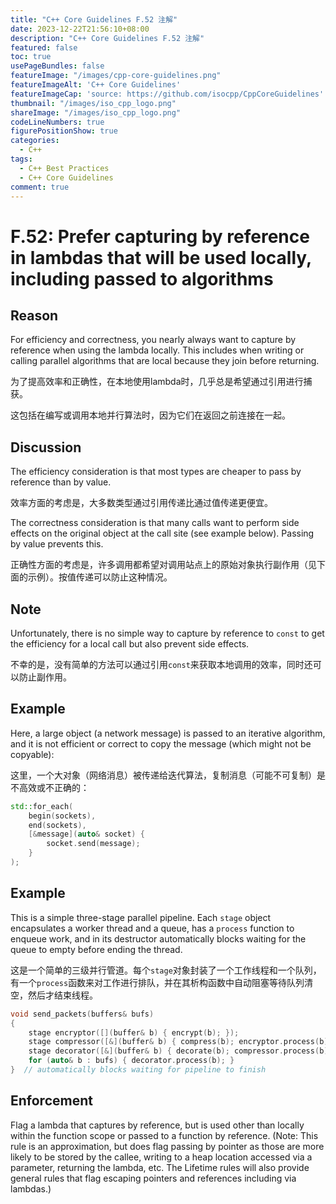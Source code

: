 ```yaml
---
title: "C++ Core Guidelines F.52 注解"
date: 2023-12-22T21:56:10+08:00
description: "C++ Core Guidelines F.52 注解"
featured: false
toc: true
usePageBundles: false
featureImage: "/images/cpp-core-guidelines.png"
featureImageAlt: 'C++ Core Guidelines'
featureImageCap: 'source: https://github.com/isocpp/CppCoreGuidelines'
thumbnail: "/images/iso_cpp_logo.png"
shareImage: "/images/iso_cpp_logo.png"
codeLineNumbers: true
figurePositionShow: true
categories:
  - C++
tags:
  - C++ Best Practices
  - C++ Core Guidelines
comment: true
---
```


# F.52: Prefer capturing by reference in lambdas that will be used locally, including passed to algorithms

## Reason

For efficiency and correctness, you nearly always want to capture by reference when using the lambda locally. This includes when writing or calling parallel algorithms that are local because they join before returning.

为了提高效率和正确性，在本地使用lambda时，几乎总是希望通过引用进行捕获。

这包括在编写或调用本地并行算法时，因为它们在返回之前连接在一起。

## Discussion

The efficiency consideration is that most types are cheaper to pass by reference than by value.

效率方面的考虑是，大多数类型通过引用传递比通过值传递更便宜。

The correctness consideration is that many calls want to perform side effects on the original object at the call site (see example below). Passing by value prevents this.

正确性方面的考虑是，许多调用都希望对调用站点上的原始对象执行副作用（见下面的示例）。按值传递可以防止这种情况。

## Note

Unfortunately, there is no simple way to capture by reference to `const` to get the efficiency for a local call but also prevent side effects.

不幸的是，没有简单的方法可以通过引用`const`来获取本地调用的效率，同时还可以防止副作用。

## Example

Here, a large object (a network message) is passed to an iterative algorithm, and it is not efficient or correct to copy the message (which might not be copyable):

这里，一个大对象（网络消息）被传递给迭代算法，复制消息（可能不可复制）是不高效或不正确的：

```c++
std::for_each(
    begin(sockets),
    end(sockets),
    [&message](auto& socket) {
        socket.send(message);
    }
);
```

## Example

This is a simple three-stage parallel pipeline. Each `stage` object encapsulates a worker thread and a queue, has a `process` function to enqueue work, and in its destructor automatically blocks waiting for the queue to empty before ending the thread.

这是一个简单的三级并行管道。每个`stage`对象封装了一个工作线程和一个队列，有一个`process`函数来对工作进行排队，并在其析构函数中自动阻塞等待队列清空，然后才结束线程。

```c++
void send_packets(buffers& bufs)
{
    stage encryptor([](buffer& b) { encrypt(b); });
    stage compressor([&](buffer& b) { compress(b); encryptor.process(b); });
    stage decorator([&](buffer& b) { decorate(b); compressor.process(b); });
    for (auto& b : bufs) { decorator.process(b); }
}  // automatically blocks waiting for pipeline to finish
```

## Enforcement

Flag a lambda that captures by reference, but is used other than locally within the function scope or passed to a function by reference. (Note: This rule is an approximation, but does flag passing by pointer as those are more likely to be stored by the callee, writing to a heap location accessed via a parameter, returning the lambda, etc. The Lifetime rules will also provide general rules that flag escaping pointers and references including via lambdas.)
